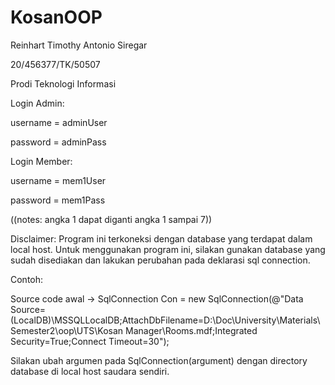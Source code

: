 # KosanOOP
Reinhart Timothy Antonio Siregar

20/456377/TK/50507

Prodi Teknologi Informasi

Login Admin:

username = adminUser

password = adminPass

Login Member:

username = mem1User

password = mem1Pass

((notes: angka 1 dapat diganti angka 1 sampai 7))



Disclaimer: Program ini terkoneksi dengan database yang terdapat dalam local host. Untuk menggunakan program ini, silakan gunakan database yang sudah disediakan 
dan lakukan perubahan pada deklarasi sql connection.

Contoh:

Source code awal -> SqlConnection Con = new SqlConnection(@"Data Source=(LocalDB)\MSSQLLocalDB;AttachDbFilename=D:\Doc\University\Materials\Semester2\oop\UTS\Kosan Manager\Rooms.mdf;Integrated Security=True;Connect Timeout=30");

Silakan ubah argumen pada SqlConnection(argument) dengan directory database di local host saudara sendiri.
        
